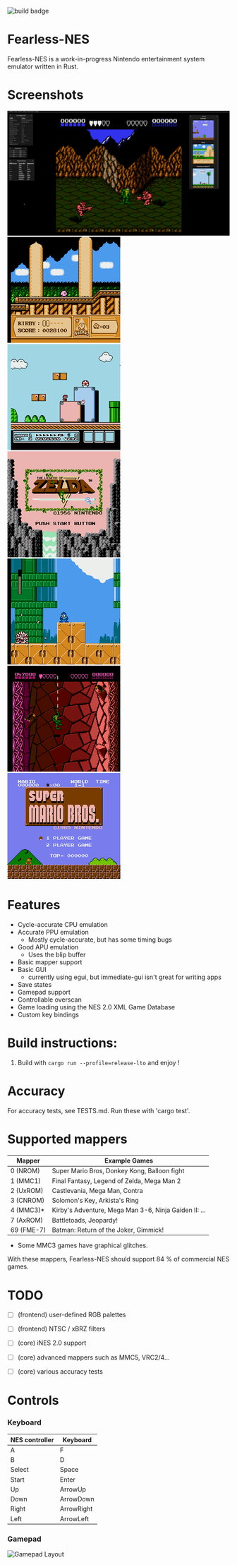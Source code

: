 ![build badge](https://github.com/TomasKralCZ/Fearless-NES/actions/workflows/build.yml/badge.svg)

# Fearless-NES
Fearless-NES is a work-in-progress Nintendo entertainment system emulator written in Rust.

# Screenshots

![GUI](screenshots/GUI.png)
![Kirby's Adventure](screenshots/Kirby'sAdventure.png)
![Super Mario Bros. 3](screenshots/SuperMarioBros3.png)
![Legend Of Zelda](screenshots/LegendOfZelda.png)
![Mega Man III](screenshots/MegaManIII.png)
![Battletoads](screenshots/Battletoads.png)
![Super Mario Bros](screenshots/SuperMarioBros.png)

# Features
- Cycle-accurate CPU emulation
- Accurate PPU emulation
    - Mostly cycle-accurate, but has some timing bugs
- Good APU emulation
    - Uses the blip buffer
- Basic mapper support
- Basic GUI
    - currently using egui, but immediate-gui isn't great for writing apps
- Save states
- Gamepad support
- Controllable overscan
- Game loading using the NES 2.0 XML Game Database
- Custom key bindings

# Build instructions:
1. Build with `cargo run --profile=release-lto` and enjoy !

# Accuracy
For accuracy tests, see TESTS.md.
Run these with 'cargo test'.

# Supported mappers
| Mapper | Example Games |
| -------| ------------- |
| 0 (NROM) | Super Mario Bros, Donkey Kong, Balloon fight |
| 1 (MMC1) | Final Fantasy, Legend of Zelda, Mega Man 2 |
| 2 (UxROM) | Castlevania, Mega Man, Contra |
| 3 (CNROM) | Solomon's Key, Arkista's Ring |
| 4 (MMC3)* | Kirby's Adventure, Mega Man 3-6, Ninja Gaiden II: ... |
| 7 (AxROM) | Battletoads, Jeopardy! |
| 69 (FME-7) | Batman: Return of the Joker, Gimmick! |

* Some MMC3 games have graphical glitches.

With these mappers, Fearless-NES should support 84 % of commercial NES games.

# TODO
- [ ] (frontend) user-defined RGB palettes
- [ ] (frontend) NTSC / xBRZ filters

- [ ] (core) iNES 2.0 support
- [ ] (core) advanced mappers such as MMC5, VRC2/4...
- [ ] (core) various accuracy tests

# Controls
### Keyboard
| NES controller | Keyboard |
| -------------- | -------- |
| A  | F  |
| B  | D  |
| Select  | Space |
| Start  | Enter  |
| Up  | ArrowUp  |
| Down  | ArrowDown  |
| Right  | ArrowRight  |
| Left  | ArrowLeft  |

### Gamepad
![Gamepad Layout](https://raw.githubusercontent.com/TomasKralCZ/Fearless-NES/master/controller.svg)
